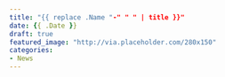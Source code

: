 ```yaml
---
title: "{{ replace .Name "-" " " | title }}"
date: {{ .Date }}
draft: true
featured_image: "http://via.placeholder.com/280x150"
categories:
- News
---
```


